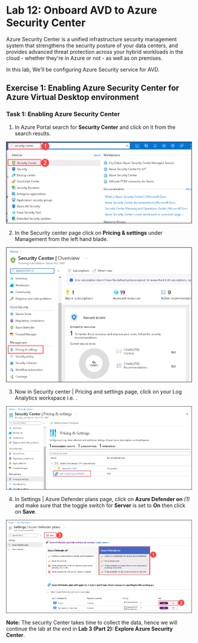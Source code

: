 # Lab 12: Onboard AVD to Azure Security Center

Azure Security Center is a unified infrastructure security management system that strengthens the security posture of your data centers, and provides advanced threat protection across your hybrid workloads in the cloud - whether they're in Azure or not - as well as on premises.

In this lab, We'll be configuring Azure Security service for AVD.

## Exercise 1: Enabling Azure Security Center for Azure Virtual Desktop environment

### Task 1: Enabling Azure Security Center

1. In Azure Portal search for **Security Center** and click on it from the search results.

  ![ws name.](media/avdv239.png)
  
2. In the Security center page click on **Pricing & settings** under Management from the left hand blade.

  ![ws name.](media/avdv240.png)

3. Now in Security center | Pricing and settings page, click on your Log Analytics workspace i.e. **<inject key="Log Analytics Workspace Name	" />**.

  ![ws name.](media/avdv241.png)
  
4. In Settings | Azure Defender plans page, click on **Azure Defender on** *(1)* and make sure that the toggle switch for **Server** is set to **On** then click on **Save**.

  ![ws name.](media/avdv242.png)
  
**Note:** The security Center takes time to collect the data, hence we will continue the lab at the end in **Lab 3 (Part 2): Explore Azure Security Center**.

